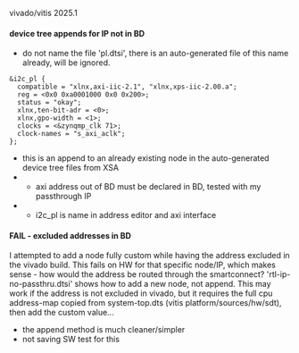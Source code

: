 vivado/vitis 2025.1

#### device tree appends for IP not in BD
* do not name the file 'pl.dtsi', there is an auto-generated file of this name already, will be ignored.

```
&i2c_pl {
  compatible = "xlnx,axi-iic-2.1", "xlnx,xps-iic-2.00.a";
  reg = <0x0 0xa0001000 0x0 0x200>;
  status = "okay";
  xlnx,ten-bit-adr = <0>;
  xlnx,gpo-width = <1>;
  clocks = <&zynqmp_clk 71>;
  clock-names = "s_axi_aclk";
};
```

* this is an append to an already existing node in the auto-generated device tree files from XSA
* * axi address out of BD must be declared in BD, tested with my passthrough IP
* * i2c_pl is name in address editor and axi interface


#### FAIL - excluded addresses in BD
I attempted to add a node fully custom while having the address excluded in the vivado build. This fails on HW
for that specific node/IP, which makes sense - how would the address be routed through the smartconnect?
'rtl-ip-no-passthru.dtsi' shows how to add a new node, not append. This may work if the address is not excluded
in vivado, but it requires the full cpu address-map copied from system-top.dts (vitis platform/sources/hw/sdt), 
then add the custom value...
* the append method is much cleaner/simpler
* not saving SW test for this